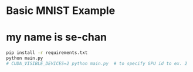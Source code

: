 # Basic MNIST Example
# my name is se-chan
```bash
pip install -r requirements.txt
python main.py
# CUDA_VISIBLE_DEVICES=2 python main.py  # to specify GPU id to ex. 2
```
